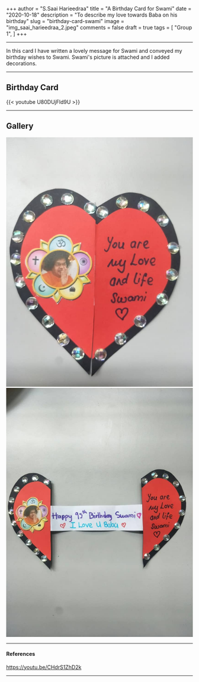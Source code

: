 +++
author = "S.Saai Harieedraa"
title = "A Birthday Card for Swami"
date = "2020-10-18"
description = "To describe my love towards Baba on his birthday"
slug = "birthday-card-swami"
image = "img_saai_harieedraa_2.jpeg"
comments = false
draft = true
tags = [
    "Group 1",
]
+++

---

In this card I have written a lovely message for Swami and conveyed my birthday wishes to Swami. Swami's picture is attached and I added decorations. 

---

## Birthday Card

{{< youtube U80DUjFld9U >}}

---

## Gallery

![](img_saai_harieedraa_1.jpeg) ![](img_saai_harieedraa_2.jpeg)

---

#### References

https://youtu.be/CHdrS1ZhD2k

---
